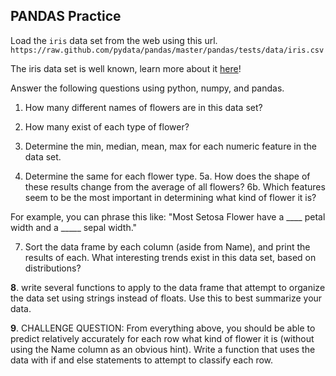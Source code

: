 ## PANDAS Practice

Load the `iris` data set from the web using this url.
`https://raw.github.com/pydata/pandas/master/pandas/tests/data/iris.csv`

The iris data set is well known, learn more about it <a href="http://en.wikipedia.org/wiki/Iris_flower_data_set">here</a>!

Answer the following questions using python, numpy, and pandas.

1. How many different names of flowers are in this data set?
2. How many exist of each type of flower?

3. Determine the min, median, mean, max for each numeric feature in the data set.
4. Determine the same for each flower type.
5a. How does the shape of these results change from the average of all flowers?
6b. Which features seem to be the most important in determining what kind of flower it is?

For example, you can phrase this like:
"Most Setosa Flower have a ____ petal width and a _____ sepal width."

7. Sort the data frame by each column (aside from Name), and print the results of each. What interesting trends exist in this data set, based on distributions?

**8**. write several functions to apply to the data frame that attempt to organize the data set using strings instead of floats. Use this to best summarize your data.

**9**. CHALLENGE QUESTION: From everything above, you should be able to predict relatively accurately for each row what kind of flower it is (without using the Name column as an obvious hint). Write a function that uses the data with if and else statements to attempt to classify each row.
